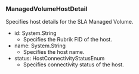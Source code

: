 ### ManagedVolumeHostDetail
Specifies host details for the SLA Managed Volume.

- id: System.String
  - Specifies the Rubrik FID of the host.
- name: System.String
  - Specifies the host name.
- status: HostConnectivityStatusEnum
  - Specifies connectivity status of the host.
